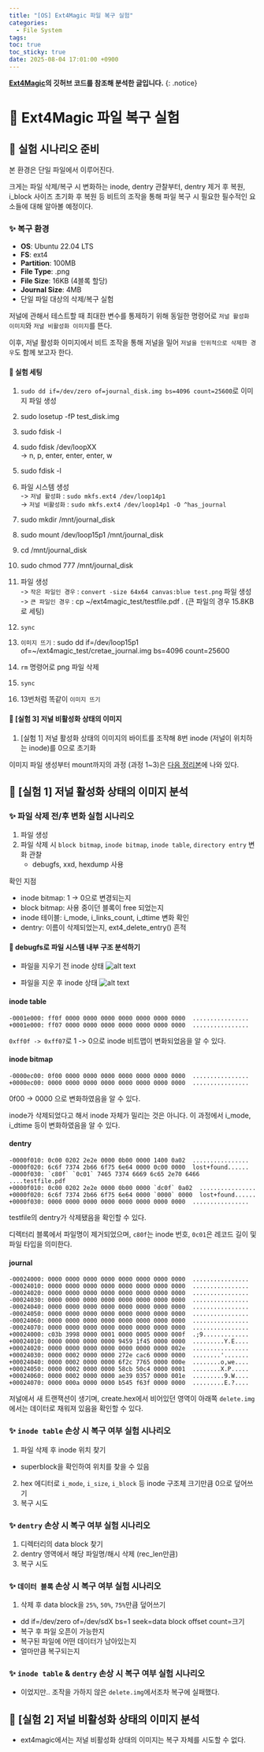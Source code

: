 ```yaml
---
title: "[OS] Ext4Magic 파일 복구 실험"
categories:
  - File System
tags:
toc: true
toc_sticky: true
date: 2025-08-04 17:01:00 +0900
---
```


<strong>[Ext4Magic](https://github.com/gktrk/ext4magic)의 깃허브 코드를 참조해 분석한 글입니다.</strong>
{: .notice}

# 📌 Ext4Magic 파일 복구 실험

## 🫧 실험 시나리오 준비

본 환경은 단일 파일에서 이루어진다.

크게는 파일 삭제/복구 시 변화하는 inode, dentry 관찰부터, dentry 제거 후 복원, i_block 사이즈 초기화 후 복원 등 비트의 조작을 통해 파일 복구 시 필요한 필수적인 요소들에 대해 알아볼 예정이다.

### ✨ 복구 환경

- <strong>OS</strong>: Ubuntu 22.04 LTS
- <strong>FS</strong>: ext4
- <strong>Partition</strong>: 100MB
- <strong>File Type</strong>: .png
- <strong>File Size</strong>: 16KB (4블록 할당)
- <strong>Journal Size</strong>: 4MB
- 단일 파일 대상의 삭제/복구 실험

저널에 관해서 테스트할 때 최대한 변수를 통제하기 위해 동일한 명령어로 `저널 활성화 이미지`와 `저널 비활성화 이미지`를 뜬다.

이후, 저널 활성화 이미지에서 비트 조작을 통해 저널을 밀어 `저널을 인위적으로 삭제한 경우`도 함께 보고자 한다.


#### 📌 실험 세팅
1. `sudo dd if=/dev/zero of=journal_disk.img bs=4096 count=25600`로 이미지 파일 생성
2. sudo losetup -fP test_disk.img
3. sudo fdisk -l
4. sudo fdisk /dev/loopXX
<br/>-> n, p, enter, enter, enter, w

5. sudo fdisk -l
6. 파일 시스템 생성
<br/>-> `저널 활성화` : `sudo mkfs.ext4 /dev/loop14p1`
<br/>-> `저널 비활성화` : `sudo mkfs.ext4 /dev/loop14p1 -O ^has_journal`

7. sudo mkdir /mnt/journal_disk
8. sudo mount /dev/loop15p1 /mnt/journal_disk
9. cd /mnt/journal_disk
10. sudo chmod 777 /mnt/journal_disk
11. 파일 생성
<br/> -> `작은 파일인 경우` : `convert -size 64x64 canvas:blue test.png` 파일 생성
<br/> -> `큰 파일인 경우` : cp ~/ext4magic_test/testfile.pdf . (큰 파일의 경우 15.8KB로 세팅)

12. `sync`
13. `이미지 뜨기` : sudo dd if=/dev/loop15p1 of=~/ext4magic_test/cretae_journal.img bs=4096 count=25600
14. `rm` 명령어로 png 파일 삭제
15. `sync`
16. 13번처럼 똑같이 `이미지 뜨기`

#### 📌 [실험 3] 저널 비활성화 상태의 이미지
1. [실험 1] 저널 활성화 상태의 이미지의 바이트를 조작해 8번 inode (저널이 위치하는 inode)를 0으로 초기화

이미지 파일 생성부터 mount까지의 과정 (과정 1~3)은 [다음 정리본](https://ajung7038.github.io/file%20forensic/FS-%EA%B0%80%EC%83%81-%EB%94%94%EC%8A%A4%ED%81%AC-%EC%83%9D%EC%84%B1/)에 나와 있다.




## 🫧 [실험 1] 저널 활성화 상태의 이미지 분석

### ✨ 파일 삭제 전/후 변화 실험 시나리오

1. 파일 생성
2. 파일 삭제 시 `block bitmap`, `inode bitmap`, `inode table`, `directory entry` 변화 관찰
	- debugfs, xxd, hexdump 사용

확인 지점
- inode bitmap: 1 → 0으로 변경되는지
- block bitmap: 사용 중이던 블록이 free 되었는지
- inode 테이블: i_mode, i_links_count, i_dtime 변화 확인
- dentry: 이름이 삭제되었는지, ext4_delete_entry() 흔적


#### 📌 debugfs로 파일 시스템 내부 구조 분석하기

- 파일을 지우기 전 inode 상태
![alt text](../../../assets/image/OS/stat_big_journal.png)

- 파일을 지운 후 inode 상태
![alt text](../../../assets/image/OS/stat_delete.png)

#### inode table

```
-0001e000: ff0f 0000 0000 0000 0000 0000 0000 0000  ................
+0001e000: ff07 0000 0000 0000 0000 0000 0000 0000  ................
```

`0xff0f -> 0xff07`로 1 -> 0으로 inode 비트맵이 변화되었음을 알 수 있다.

#### inode bitmap

```
-0000ec00: 0f00 0000 0000 0000 0000 0000 0000 0000  ................
+0000ec00: 0000 0000 0000 0000 0000 0000 0000 0000  ................
```

0f00 -> 0000 으로 변화하였음을 알 수 있다.

inode가 삭제되었다고 해서 inode 자체가 밀리는 것은 아니다. 이 과정에서 i_mode, i_dtime 등이 변화하였음을 알 수 있다.

#### dentry

```
-0000f010: 0c00 0202 2e2e 0000 0b00 0000 1400 0a02  ................
-0000f020: 6c6f 7374 2b66 6f75 6e64 0000 0c00 0000  lost+found......
-0000f030: `c80f` `0c01` 7465 7374 6669 6c65 2e70 6466  ....testfile.pdf
+0000f010: 0c00 0202 2e2e 0000 0b00 0000 `dc0f` 0a02  ................
+0000f020: 6c6f 7374 2b66 6f75 6e64 0000 `0000` 0000  lost+found......
+0000f030: 0000 0000 0000 0000 0000 0000 0000 0000  ................
```
testfile의 dentry가 삭제됐음을 확인할 수 있다.

디렉터리 블록에서 파일명이 제거되었으며, `c80f`는 inode 번호, `0c01`은 레코드 길이 및 파일 타입을 의미한다.

#### journal

```
-00024000: 0000 0000 0000 0000 0000 0000 0000 0000  ................
-00024010: 0000 0000 0000 0000 0000 0000 0000 0000  ................
-00024020: 0000 0000 0000 0000 0000 0000 0000 0000  ................
-00024030: 0000 0000 0000 0000 0000 0000 0000 0000  ................
-00024040: 0000 0000 0000 0000 0000 0000 0000 0000  ................
-00024050: 0000 0000 0000 0000 0000 0000 0000 0000  ................
-00024060: 0000 0000 0000 0000 0000 0000 0000 0000  ................
-00024070: 0000 0000 0000 0000 0000 0000 0000 0000  ................
+00024000: c03b 3998 0000 0001 0000 0005 0000 000f  .;9.............
+00024010: 0000 0000 0000 0000 9459 1f45 0000 0000  .........Y.E....
+00024020: 0000 0000 0000 0000 0000 0000 0000 002e  ................
+00024030: 0000 0002 0000 0000 272e cac6 0000 0000  ........'.......
+00024040: 0000 0002 0000 0000 6f2c 7765 0000 000e  ........o,we....
+00024050: 0000 0002 0000 0000 58cb 50c4 0000 0001  ........X.P.....
+00024060: 0000 0002 0000 0000 ae39 0357 0000 001e  .........9.W....
+00024070: 0000 000a 0000 0000 b545 f63f 0000 0000  .........E.?....
```

저널에서 새 트랜잭션이 생기며, create.hex에서 비어있던 영역이 아래쪽 `delete.img`에서는 데이터로 채워져 있음을 확인할 수 있다.


### ✨ `inode table` 손상 시 복구 여부 실험 시나리오

1. 파일 삭제 후 inode 위치 찾기
- superblock을 확인하여 위치를 찾을 수 있음
2. hex 에디터로 `i_mode`, `i_size`, `i_block` 등 inode 구조체 크기만큼 0으로 덮어쓰기
3. 복구 시도

### ✨ `dentry` 손상 시 복구 여부 실험 시나리오

1. 디렉터리의 data block 찾기
2. dentry 영역에서 해당 파일명/해시 삭제 (rec_len만큼)
3. 복구 시도

### ✨ `데이터 블록` 손상 시 복구 여부 실험 시나리오
1. 삭제 후 data block을 `25%`, `50%`, `75%`만큼 덮어쓰기
- dd if=/dev/zero of=/dev/sdX bs=1 seek=data block offset count=크기
- 복구 후 파일 오픈이 가능한지
- 복구된 파일에 어떤 데이터가 남아있는지
- 얼마만큼 복구되는지

### ✨ `inode table` & `dentry` 손상 시 복구 여부 실험 시나리오

- 이었지만.. 조작을 가하지 않은 `delete.img`에서조차 복구에 실패했다.


## 🫧 [실험 2] 저널 비활성화 상태의 이미지 분석
- ext4magic에서는 저널 비활성화 상태의 이미지는 복구 자체를 시도할 수 없다.